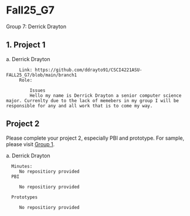 # Fall25_G7
Group 7:   Derrick Drayton 

## 1. Project 1

   a. Derrick Drayton

         Link: https://github.com/ddrayto91/CSCI4221ASU-FALL25_G7/blob/main/branch1
         Role: 

             Issues
             Hello my name is Derrick Drayton a senior computer science major. Currenlty due to the lack of memebers in my group I will be responsible for any and all work that is to come my way.


## Project 2

   Please complete your project 2, especially PBI and prototype. For sample, please visit [Group 1](https://github.com/CSCI4221ASU/Fall25_G1).
   
   a. Derrick Drayton

      Minutes:
         No repositiory provided
      PBI

         No repositiory provided
         
      Prototypes

         No repositiory provided
